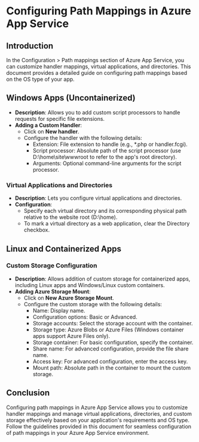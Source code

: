# Configuring Path Mappings in Azure App Service

## Introduction

In the Configuration > Path mappings section of Azure App Service, you can customize handler mappings, virtual applications, and directories. This document provides a detailed guide on configuring path mappings based on the OS type of your app.

## Windows Apps (Uncontainerized)

- **Description**: Allows you to add custom script processors to handle requests for specific file extensions.
- **Adding a Custom Handler**:
  - Click on **New handler**.
  - Configure the handler with the following details:
    - Extension: File extension to handle (e.g., \*.php or handler.fcgi).
    - Script processor: Absolute path of the script processor (use D:\home\site\wwwroot to refer to the app's root directory).
    - Arguments: Optional command-line arguments for the script processor.

### Virtual Applications and Directories

- **Description**: Lets you configure virtual applications and directories.
- **Configuration**:
  - Specify each virtual directory and its corresponding physical path relative to the website root (D:\home).
  - To mark a virtual directory as a web application, clear the Directory checkbox.

## Linux and Containerized Apps

### Custom Storage Configuration

- **Description**: Allows addition of custom storage for containerized apps, including Linux apps and Windows/Linux custom containers.
- **Adding Azure Storage Mount**:
  - Click on **New Azure Storage Mount**.
  - Configure the custom storage with the following details:
    - Name: Display name.
    - Configuration options: Basic or Advanced.
    - Storage accounts: Select the storage account with the container.
    - Storage type: Azure Blobs or Azure Files (Windows container apps support Azure Files only).
    - Storage container: For basic configuration, specify the container.
    - Share name: For advanced configuration, provide the file share name.
    - Access key: For advanced configuration, enter the access key.
    - Mount path: Absolute path in the container to mount the custom storage.

## Conclusion

Configuring path mappings in Azure App Service allows you to customize handler mappings and manage virtual applications, directories, and custom storage effectively based on your application's requirements and OS type. Follow the guidelines provided in this document for seamless configuration of path mappings in your Azure App Service environment.
